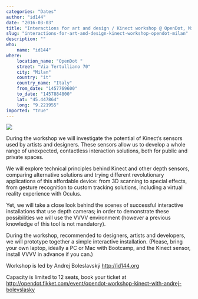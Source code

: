 ```yaml
---
categories: "Dates"
author: "id144"
date: "2016-03-03"
title: "Interactions for art and design / Kinect workshop @ OpenDot, Milan"
slug: "interactions-for-art-and-design-kinect-workshop-opendot-milan"
description: ""
who: 
    name: "id144"
where: 
    location_name: "OpenDot "
    street: "Via Tertulliano 70"
    city: "Milan"
    country: "it"
    country_name: "Italy"
    from_date: "1457769600"
    to_date: "1457884800"
    lat: "45.447864"
    long: "9.221955"
imported: "true"
---
```



![](57db34f8-164e-454b-8e00-cbb98d0dea7a.jpg) 


During the workshop we will investigate the potential of Kinect’s sensors used by artists and designers. These sensors allow us to develop a whole range of unexpected, contactless interaction solutions, both for public and private spaces. 

We will explore technical principles behind Kinect and other depth sensors, comparing alternative solutions and trying different revolutionary applications of this affordable device: from 3D scanning to special effects, from gesture recognition to custom tracking solutions, including a virtual reality experience with Oculus. 

Yet, we will take a close look behind the scenes of successful interactive installations that use depth cameras; in order to demonstrate these possibilities we will use the VVVV environment (however a previous knowledge of this tool is not mandatory). 

During the workshop, recommended to designers, artists and developers, we will prototype together a simple interactive installation. 
(Please, bring your own laptop, ideally a PC or Mac with Bootcamp, and the Kinect sensor, install VVVV in advance if you can.)


Workshop is led by Andrej Boleslavský <http://id144.org>

Capacity is limited to 12 seats, book your ticket at <http://opendot.fikket.com/event/opendot-workshop-kinect-with-andrej-bolevslasky>